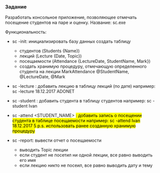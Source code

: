 ### Задание

Разработать консольное приложение, позволяющее отмечать посещение студентов на паре и оценку.
Название: sc.exe

Функциональность:
- sc -init: инициализировать базу данных
    создать таблицу
    - студентов (Students {Name})
    - лекций (Lecture {Date, Topic})
    - посещаемости (Attendance {LectureDate, StudentName, Mark})
    - создать хранимую процедуру, отмечающую определенного студента на лекции
        MarkAttendance @StudentName, @LectureDate, @Mark

- sc -lecture <DATE> <TOPIC>: добавить лекцию в таблицу лекций (по дате)
    например: sc -lecture 18.12.2017 ADONET
- sc -student <NAME>: добавить студента в таблицу студентов
    например: sc -student Ivan
- sc -attend <STUDENT_NAME> <DATE> <MARK>: добавить запись о посещении студента в таблице посещаемости
    например: sc -attend Ivan 18.12.2017 5
    p.s. использовать ранее созданную хранимую процедуру
- sc -report: вывести отчет о посещаемости
    - выводить Topic лекции
    - если студент не посетил ни одной лекции, все равно выводить его имя
    - если лекцию никто не посеил, все равно выводить дату и тему